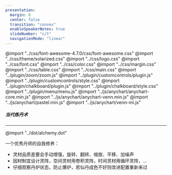 ```yaml
---
presentation:
  margin: 0
  center: false
  transition: "convex"
  enableSpeakerNotes: true
  slideNumber: "c/t"
  navigationMode: "linear"
---
```


@import "../css/font-awesome-4.7.0/css/font-awesome.css"
@import "../css/theme/solarized.css"
@import "../css/logo.css"
@import "../css/font.css"
@import "../css/color.css"
@import "../css/margin.css"
@import "../css/table.css"
@import "../css/main.css"
@import "../plugin/zoom/zoom.js"
@import "../plugin/customcontrols/plugin.js"
@import "../plugin/customcontrols/style.css"
@import "../plugin/chalkboard/plugin.js"
@import "../plugin/chalkboard/style.css"
@import "../plugin/menu/menu.js"
@import "../js/anychart/anychart-core.min.js"
@import "../js/anychart/anychart-venn.min.js"
@import "../js/anychart/pastel.min.js"
@import "../js/anychart/venn-ml.js"

<!-- slide data-notes="" -->

##### 当代炼丹术

---

@import "../dot/alchemy.dot"

一个优秀丹师的自我修养：

- 灵材品质差要会手动增强，旋转、翻转、缩放、平移、加噪声
- 因材制宜设计灵阵，空间灵材用卷积灵阵，时间灵材用循环灵阵，...
- 仔细观察丹炉状态，防止爆炉，若仙丹成色不好则改进配置重新来过
